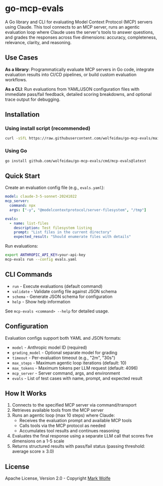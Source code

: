 # go-mcp-evals

A Go library and CLI for evaluating Model Context Protocol (MCP) servers using Claude. This tool connects to an MCP server, runs an agentic evaluation loop where Claude uses the server's tools to answer questions, and grades the responses across five dimensions: accuracy, completeness, relevance, clarity, and reasoning.

## Use Cases

**As a library**: Programmatically evaluate MCP servers in Go code, integrate evaluation results into CI/CD pipelines, or build custom evaluation workflows.

**As a CLI**: Run evaluations from YAML/JSON configuration files with immediate pass/fail feedback, detailed scoring breakdowns, and optional trace output for debugging.

## Installation

### Using install script (recommended)

```bash
curl -sSfL https://raw.githubusercontent.com/wolfeidau/go-mcp-evals/main/install.sh | sh
```

### Using Go

```bash
go install github.com/wolfeidau/go-mcp-evals/cmd/mcp-evals@latest
```

## Quick Start

Create an evaluation config file (e.g., `evals.yaml`):

```yaml
model: claude-3-5-sonnet-20241022
mcp_server:
  command: npx
  args: ["-y", "@modelcontextprotocol/server-filesystem", "/tmp"]

evals:
  - name: list-files
    description: Test filesystem listing
    prompt: "List files in the current directory"
    expected_result: "Should enumerate files with details"
```

Run evaluations:

```bash
export ANTHROPIC_API_KEY=your-api-key
mcp-evals run --config evals.yaml
```

## CLI Commands

- `run` - Execute evaluations (default command)
- `validate` - Validate config file against JSON schema
- `schema` - Generate JSON schema for configuration
- `help` - Show help information

See `mcp-evals <command> --help` for detailed usage.

## Configuration

Evaluation configs support both YAML and JSON formats:

- `model` - Anthropic model ID (required)
- `grading_model` - Optional separate model for grading
- `timeout` - Per-evaluation timeout (e.g., "2m", "30s")
- `max_steps` - Maximum agentic loop iterations (default: 10)
- `max_tokens` - Maximum tokens per LLM request (default: 4096)
- `mcp_server` - Server command, args, and environment
- `evals` - List of test cases with name, prompt, and expected result

## How It Works

1. Connects to the specified MCP server via command/transport
2. Retrieves available tools from the MCP server
3. Runs an agentic loop (max 10 steps) where Claude:
   - Receives the evaluation prompt and available MCP tools
   - Calls tools via the MCP protocol as needed
   - Accumulates tool results and continues reasoning
4. Evaluates the final response using a separate LLM call that scores five dimensions on a 1-5 scale
5. Returns structured results with pass/fail status (passing threshold: average score ≥ 3.0)

## License

Apache License, Version 2.0 - Copyright [Mark Wolfe](https://www.wolfe.id.au)